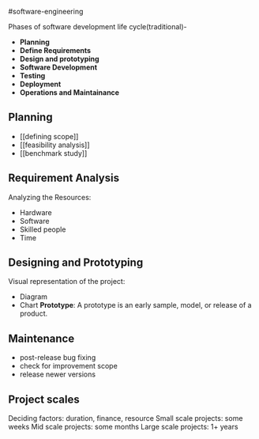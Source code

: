 #software-engineering 

Phases of software development life cycle(traditional)- 
- **Planning**
- **Define Requirements**
- **Design and prototyping**
- **Software Development**
- **Testing**
- **Deployment**
- **Operations and Maintainance**

## Planning
- [[defining scope]]
- [[feasibility analysis]]
- [[benchmark study]]
## Requirement Analysis

Analyzing the Resources:
- Hardware
- Software
- Skilled people
- Time
## Designing and Prototyping

Visual representation of the project:
- Diagram
- Chart
**Prototype**: A prototype is an early sample, model, or release of a product.

## Maintenance
- post-release bug fixing
- check for improvement scope
- release newer versions
## Project scales

Deciding factors: duration, finance, resource
Small scale projects: some weeks
Mid scale projects: some months
Large scale projects: 1+ years
